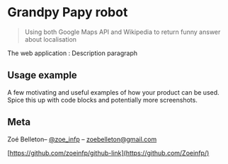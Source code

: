 # Grandpy Papy robot
> Using both Google Maps API and Wikipedia to return funny answer about localisation 

The web application : Description paragraph 

## Usage example

A few motivating and useful examples of how your product can be used. Spice this up with code blocks and potentially more screenshots.


## Meta

Zoé Belleton– [@zoe_infp](https://twitter.com/zoebelleton) – zoebelleton@gmail.com


[https://github.com/zoeinfp/github-link](https://github.com/Zoeinfp/)
